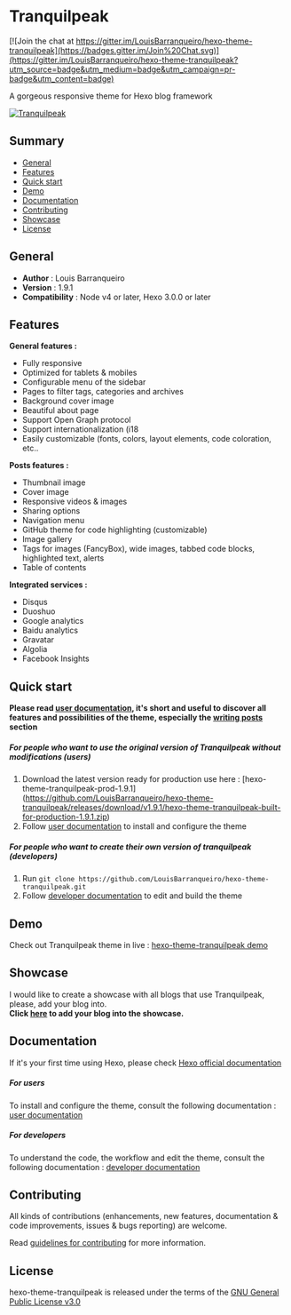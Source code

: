 # Tranquilpeak

[![Join the chat at https://gitter.im/LouisBarranqueiro/hexo-theme-tranquilpeak](https://badges.gitter.im/Join%20Chat.svg)](https://gitter.im/LouisBarranqueiro/hexo-theme-tranquilpeak?utm_source=badge&utm_medium=badge&utm_campaign=pr-badge&utm_content=badge)

A gorgeous responsive theme for Hexo blog framework 

[![Tranquilpeak](http://d1u9biwaxjngwg.cloudfront.net/showcases/showcase-v1.9.jpg)](http://louisbarranqueiro.github.io/hexo-theme-tranquilpeak)

## Summary ##

- [General](#general)
- [Features](#features)
- [Quick start](#quick-start)
- [Demo](#demo)
- [Documentation](#documentation)
- [Contributing](#contributing)
- [Showcase](#showcase)
- [License](#license)


## General ##

- **Author** : Louis Barranqueiro
- **Version** : 1.9.1
- **Compatibility** : Node v4 or later, Hexo 3.0.0 or later 

## Features ##

**General features :**  

- Fully responsive
- Optimized for tablets & mobiles
- Configurable menu of the sidebar
- Pages to filter tags, categories and archives
- Background cover image
- Beautiful about page
- Support Open Graph protocol
- Support internationalization (i18
- Easily customizable (fonts, colors, layout elements, code coloration, etc..
  
**Posts features :**  

- Thumbnail image
- Cover image
- Responsive videos & images
- Sharing options
- Navigation menu
- GitHub theme for code highlighting (customizable)
- Image gallery
- Tags for images (FancyBox), wide images, tabbed code blocks, highlighted text, alerts
- Table of contents  
  
**Integrated services :**  

- Disqus
- Duoshuo
- Google analytics
- Baidu analytics
- Gravatar
- Algolia
- Facebook Insights
 
## Quick start ##

**Please read [user documentation](https://github.com/LouisBarranqueiro/hexo-theme-tranquilpeak/blob/master/docs/user.md), it's short and useful to discover all features and possibilities of the theme, especially the  [writing posts](https://github.com/LouisBarranqueiro/hexo-theme-tranquilpeak/blob/master/docs/user.md#writing-posts) section**

##### For people who want to use the original version of Tranquilpeak without modifications (users)

1. Download the latest version ready for production use here : [hexo-theme-tranquilpeak-prod-1.9.1]
(https://github.com/LouisBarranqueiro/hexo-theme-tranquilpeak/releases/download/v1.9.1/hexo-theme-tranquilpeak-built-for-production-1.9.1.zip)
2. Follow [user documentation](https://github.com/LouisBarranqueiro/hexo-theme-tranquilpeak/blob/master/docs/user.md) to install and configure the theme  

##### For people who want to create their own version of tranquilpeak (developers) 

1. Run `git clone https://github.com/LouisBarranqueiro/hexo-theme-tranquilpeak.git`  
2. Follow [developer documentation](https://github.com/LouisBarranqueiro/hexo-theme-tranquilpeak/blob/master/docs/developer.md) to edit and build the theme  

## Demo  ##

Check out Tranquilpeak theme in live : [hexo-theme-tranquilpeak demo](http://louisbarranqueiro.github.io/hexo-theme-tranquilpeak)

## Showcase ##

I would like to create a showcase with all blogs that use Tranquilpeak, please, add your blog into.  
**Click [here](https://github.com/LouisBarranqueiro/hexo-theme-tranquilpeak/issues/new?title=Add%20my%20blog%20into%20the%20showcase&body=Hey,%20add%20my%20blog%20into%20the%20showcase:) to add your blog into the showcase.**

## Documentation ##

If it's your first time using Hexo, please check [Hexo official documentation](https://hexo.io/docs/)

##### For users  

To install and configure the theme, consult the following documentation : [user documentation](https://github.com/LouisBarranqueiro/hexo-theme-tranquilpeak/blob/master/docs/user.md)  

##### For developers

To understand the code, the workflow and edit the theme, consult the following documentation : [developer documentation](https://github.com/LouisBarranqueiro/hexo-theme-tranquilpeak/blob/master/docs/developer.md)

## Contributing ##

All kinds of contributions (enhancements, new features, documentation & code improvements, issues & bugs reporting) are welcome.

Read [guidelines for contributing](https://github.com/LouisBarranqueiro/hexo-theme-tranquilpeak/blob/master/.github/CONTRIBUTING.md) for more information.

## License ##

hexo-theme-tranquilpeak is released under the terms of the [GNU General Public License v3.0](https://github.com/LouisBarranqueiro/hexo-theme-tranquilpeak/blob/master/LICENSE)
